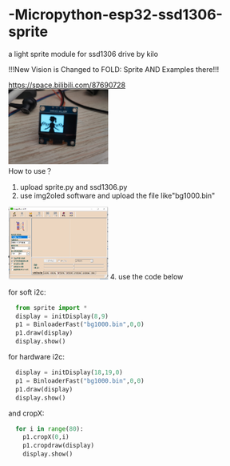 # -Micropython-esp32-ssd1306-sprite
a light sprite module for ssd1306 drive by kilo

!!!New Vision is Changed to FOLD: Sprite AND Examples there!!!

https://space.bilibili.com/87690728  
<img src="https://github.com/coinight/-Micropython-esp32-oled1306-sprite/blob/main/IMG_20220215_152031.jpg" width = "200">  
How to use？  
1. upload sprite.py and ssd1306.py   
2. use img2oled software and upload the file like"bg1000.bin"  
<img src="https://github.com/coinight/-Micropython-esp32-oled1306-sprite/blob/main/load.png" width = "200">  
4. use the code below  
  
for soft i2c:  
```python
  from sprite import *  
  display = initDisplay(8,9)  
  p1 = BinloaderFast("bg1000.bin",0,0)  
  p1.draw(display)  
  display.show()  
```
for hardware i2c:  
```python
  display = initDisplay(18,19,0)  
  p1 = BinloaderFast("bg1000.bin",0,0)  
  p1.draw(display)  
  display.show()  
```
and cropX:  
```python
  for i in range(80):  
    p1.cropX(0,i)  
    p1.cropdraw(display)  
    display.show()  
```
